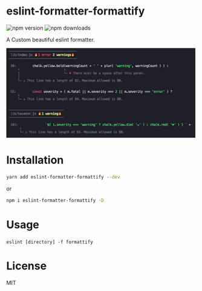 # eslint-formatter-formattify

![npm version](https://img.shields.io/npm/v/eslint-formatter-formattify)
![npm downloads](https://img.shields.io/npm/dm/eslint-formatter-formattify)

A Custom beautiful eslint formatter.

<img src="assets/snapshot.jpg" alt="snapshot" width="500px">

# Installation

```bash
yarn add eslint-formatter-formattify --dev
```

or

```bash
npm i eslint-formatter-formattify -D
```

# Usage

`eslint [directory] -f formattify`

# License

MIT
